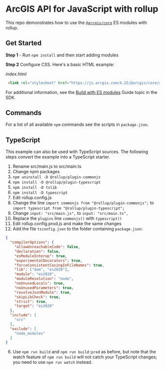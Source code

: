 # ArcGIS API for JavaScript with rollup

This repo demonstrates how to use the [`@arcgis/core`](https://www.npmjs.com/package/@arcgis/core) ES modules with rollup.

## Get Started

**Step 1** - Run `npm install` and then start adding modules

**Step 2** Configure CSS. Here's a basic HTML example:

*index.html*

```html
 <link rel="stylesheet" href="https://js.arcgis.com/4.22/@arcgis/core/assets/esri/themes/light/main.css>
```

For additional information, see the [Build with ES modules](https://developers.arcgis.com/javascript/latest/es-modules/) Guide topic in the SDK.

## Commands

For a list of all available `npm` commands see the scripts in `package.json`.

## TypeScript
This example can also be used with TypeScript sources. The following steps convert the example into a TypeScript starter.

1. Rename src/main.js to src/main.ts
2. Change npm packages
 1. `npm uninstall -D @rollup/plugin-commonjs`
 2. `npm install -D @rollup/plugin-typescript`
 3. `npm install -D tslib`
 4. `npm install -D typescript`
3. Edit rollup.config.js
 1. Change the line `import commonjs from "@rollup/plugin-commonjs";` to `import typescript from "@rollup/plugin-typescript";`
 2. Change `input: "src/main.js",` to `input: "src/main.ts",`
 3. Replace the `plugins` line `commonjs()` with `typescript()`
4. Edit rollup.config.prod.js and make the same changes
5. Add the file `tsconfig.json` to the folder containing `package.json`:
```json
{
  "compilerOptions": {
    "allowUnreachableCode": false,
    "declaration": false,
    "esModuleInterop": true,
    "experimentalDecorators": true,
    "forceConsistentCasingInFileNames": true,
    "lib": ["dom", "es2020"],
    "module": "es2020",
    "moduleResolution": "node",
    "noUnusedLocals": true,
    "noUnusedParameters": true,
    "resolveJsonModule": true,
    "skipLibCheck": true,
    "strict": true,
    "target": "es2020"
  },
  "include": [
    "src"
  ],
  "exclude": [
    "node_modules"
  ]
}
```
6. Use `npm run build` and `npm run build:prod` as before, but note that the watch feature of `npm run build` will not catch your TypeScript changes; you need to use `npm run watch` instead.
